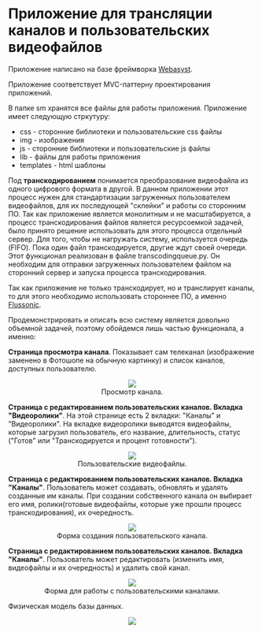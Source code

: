 <h1>Приложение для трансляции каналов и пользовательских видеофайлов</h1>
<p>Приложение написано на базе фреймворка <a href="https://www.webasyst.ru/">Webasyst</a>.</p>
<p>Приложение соответствует MVC-паттерну проектирования приложений. </p>
<p>В папке sm хранятся все файлы для работы приложения. Приложение имеет следующую стркутуру:</p>
<ul>
  <li>css - сторонние библиотеки и пользовательские css файлы</li>
  <li>img - изображения</li>
  <li>js - сторонние библиотеки и пользовательские js файлы</li>
  <li>lib - файлы для работы приложения</li>
  <li>templates - html шаблоны</li>
</ul>
<p>Под <b>транскодированием</b> понимается преобразование видеофайла из одного цифрового формата в другой. В данном приложении этот процесс нужен для стандартизации загруженных пользователем видеофайлов, для их последующей "склейки" и работы со сторонним ПО. Так как приложение является монолитным и не масштабируется, а процесс транскодирования файлов является ресурсоемкой задачей, было принято решение использовать для этого процесса отдельный сервер. Для того, чтобы не нагружать систему, используется очередь (FIFO). Пока один файл транскодируется, другие ждут своей очереди. Этот функционал реализован в файле transcodingqueue.py. Он необходим для отправки загруженных пользователем файлом на сторонний сервер и запуска процесса транскодирования.</p>
<p>Так как приложение не только транскодирует, но и транслирует каналы, то для этого необходимо использовать стороннее ПО, а именно <a href="https://flussonic.com/">Flussonic</a>.</p>
Продемонстрировать и описать всю систему является довольно объемной задачей, поэтому обойдемся лишь частью функционала, а именно:<br>
<p><b>Страница просмотра канала</b>. Показывает сам телеканал (изображение заменено в Фотошопе на обычную картинку) и список каналов, доступных пользователю.</p>
<p align="center">
   <img src="https://user-images.githubusercontent.com/32924675/172051941-6cdb73b9-93c7-4622-ab62-42664cc95c80.png"><br>
    Просмотр канала.
</p>
<p><b>Страница с редактированием пользовательских каналов. Вкладка "Видеоролики"</b>. На этой странице есть 2 вкладки: "Каналы" и "Видеоролики". На вкладке видеоролики выводятся видеофайлы, которые загрузил пользователь, его название, длительность, статус ("Готов" или "Транскодируется и процент готовности").</p>
<p align="center">
   <img src="https://user-images.githubusercontent.com/32924675/172051953-ce134c5e-40db-43e9-911d-9d16abf39ffa.png"><br>
   Пользовательские видеофайлы. 
</p>
<p><b>Страница с редактированием пользовательских каналов. Вкладка "Каналы"</b>. Пользователь может создавать, обновлять и удалять созданные им каналы. При создании собственного канала он выбирает его имя, ролики(готовые видеофайлы, которые уже прошли процесс транскодирования), их очередность.</p>
<p align="center">
   <img src="https://user-images.githubusercontent.com/32924675/172051960-3cf1558d-71ba-4816-840a-7b4404d8629a.png"><br>
   Форма создания пользовательского канала.
</p>
<p><b>Страница с редактированием пользовательских каналов. Вкладка "Каналы"</b>. Пользователь может редактировать (изменить имя, видеофайлы и их очередность) и удалить свой канал.</p>
<p align="center">
   <img src="https://user-images.githubusercontent.com/32924675/172051961-7fd06b3d-e7de-4660-b649-d8b50e74f1e7.png"><br>
   Форма для работы с пользовательскими каналами. 
</p>
<p>Физическая модель базы данных.</p>
<p align="center">
   <img src="https://user-images.githubusercontent.com/32924675/172051970-c9158b89-f3a9-4794-b214-4951786a4dd8.png">
</p>
